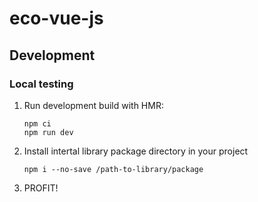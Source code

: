 # eco-vue-js

## Development

### Local testing

1. Run development build with HMR:
    ```
    npm ci
    npm run dev
    ```
2. Install intertal library package directory in your project
    ```
    npm i --no-save /path-to-library/package
    ```
3. PROFIT!
